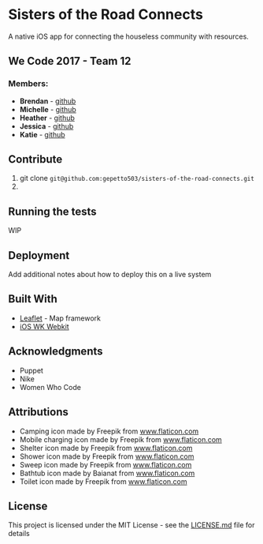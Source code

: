 # Sisters of the Road Connects
A native iOS app for connecting the houseless community with resources.

## We Code 2017 - Team 12
### Members:
* **Brendan** - [github](https://github.com/gepetto503)
* **Michelle** - [github](https://github.com/michellejl)
* **Heather** - [github](http://github.com/heatherbuletti)
* **Jessica** - [github](https://github.com/jessicagreben)
* **Katie** - [github](https://github.com/KatSaldivar)

## Contribute

1. git clone `git@github.com:gepetto503/sisters-of-the-road-connects.git`
2. 

## Running the tests

WIP

## Deployment

Add additional notes about how to deploy this on a live system

## Built With

* [Leaflet](http://leaflet.js/) - Map framework
* [iOS WK Webkit](https://developer.apple.com/documentation/webkit/wkwebview)

## Acknowledgments

* Puppet
* Nike
* Women Who Code

## Attributions
 * Camping icon made by Freepik from www.flaticon.com
 * Mobile charging icon made by Freepik from www.flaticon.com
 * Shelter icon made by Freepik from www.flaticon.com
 * Shower icon made by Freepik from www.flaticon.com
 * Sweep icon made by Freepik from www.flaticon.com
 * Bathtub icon made by Baianat from www.flaticon.com
 * Toilet icon made by Freepik from www.flaticon.com


## License

This project is licensed under the MIT License - see the [LICENSE.md](LICENSE.md) file for details
